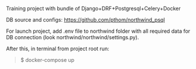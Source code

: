 Training project with bundle of Django+DRF+Postgresql+Celery+Docker

DB source and configs: https://github.com/pthom/northwind_psql

For launch project, add .env file to northwind folder with all required data for DB connection 
(look northwind/northwind/settings.py).

After this, in terminal from project root run:
>$ docker-compose up
